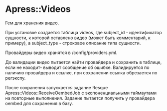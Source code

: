 # Apress::Videos

Гем для хранения видео.

При установке создается таблица videos, где subject_id - идентификатор сущности, к которой оставлено видео (может быть комментарий, к примеру), а subject_type - строковое описание типа сущности.

Провайдеры видео хранятся в /config/providers.yml.

До валидации видео пытается найти провайдера и сохранить в таблице, если не находит- выводит сообщение об ошибке.
Валидируется по наличию провайдера и ссылке, при сохранении ссылка обрезается по регэкспу.

После сохранения запускается задание Resque Apress::Videos::ReceiveOembedJob с экспоненциальными таймаутами на повторные выполнения. Задание пытается получить у провайдера oembed для сохранения в базу.
